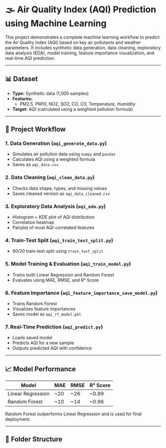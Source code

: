 # 🌫️ Air Quality Index (AQI) Prediction using Machine Learning

This project demonstrates a complete machine learning workflow to predict the Air Quality Index (AQI) based on key air pollutants and weather parameters. It includes synthetic data generation, data cleaning, exploratory data analysis (EDA), model training, feature importance visualization, and real-time AQI prediction.

---

## 📊 Dataset

- **Type:** Synthetic data (1,000 samples)
- **Features:**
  - PM2.5, PM10, NO2, SO2, CO, O3, Temperature, Humidity
- **Target:** AQI (calculated using a weighted pollution formula)

---

## 🧪 Project Workflow

### 1. Data Generation (`aqi_generate_data.py`)
- Simulates air pollution data using `numpy` and `pandas`
- Calculates AQI using a weighted formula
- Saves as `aqi_data.csv`

### 2. Data Cleaning (`aqi_clean_data.py`)
- Checks data shape, types, and missing values
- Saves cleaned version as `aqi_data_cleaned.csv`

### 3. Exploratory Data Analysis (`aqi_eda.py`)
- Histogram + KDE plot of AQI distribution
- Correlation heatmap
- Pairplot of most AQI-correlated features

### 4. Train-Test Split (`aqi_train_test_split.py`)
- 80/20 train-test split using `train_test_split`

### 5. Model Training & Evaluation (`aqi_train_model.py`)
- Trains both Linear Regression and Random Forest
- Evaluates using MAE, RMSE, and R² Score

### 6. Feature Importance (`aqi_feature_importance_save_model.py`)
- Trains Random Forest
- Visualizes feature importances
- Saves model as `aqi_rf_model.pkl`

### 7. Real-Time Prediction (`aqi_predict.py`)
- Loads saved model
- Predicts AQI for a new sample
- Outputs predicted AQI with confidence

---

## 📈 Model Performance

| Model               | MAE   | RMSE  | R² Score |
|--------------------|-------|-------|----------|
| Linear Regression   | ~20   | ~26   | ~0.89    |
| Random Forest       | ~10   | ~14   | ~0.96    |

Random Forest outperforms Linear Regression and is used for final deployment.

---

## 📁 Folder Structure

